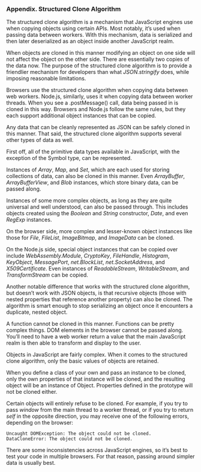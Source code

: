 ### <div id='Appendix'/> Appendix. Structured Clone Algorithm

The structured clone algorithm is a mechanism that JavaScript engines use when copying objects using certain APIs. Most notably, it’s used when passing data between workers. With this mechanism, data is serialized and then later deserialized as an object inside another JavaScript realm.

When objects are cloned in this manner modifying an object on one side will not affect the object on the other side. There are essentially two copies of the data now. The purpose of the structured clone algorithm is to provide a friendlier mechanism for developers than what _JSON.stringify_ does, while imposing reasonable limitations.

Browsers use the structured clone algorithm when copying data between web workers. Node.js, similarly, uses it when copying data between worker threads. When you see a .postMessage() call, data being passed in is cloned in this way. Browsers and Node.js follow the same rules, but they each support additional object instances that can be copied.

Any data that can be cleanly represented as JSON can be safely cloned in this manner. That said, the structured clone algorithm supports several other types of data as well.

First off, all of the primitive data types available in JavaScript, with the exception of the Symbol type, can be represented.

Instances of _Array_, _Map_, and _Set_, which are each used for storing collections of data, can also be cloned in this manner. Even _ArrayBuffer_, _ArrayBufferView_, and _Blob_ instances, which store binary data, can be passed along.

Instances of some more complex objects, as long as they are quite universal and well understood, can also be passed through. This includes objects created using the _Boolean_ and _String_ constructor, _Date_, and even _RegExp_ instances.

On the browser side, more complex and lesser-known object instances like those for _File_, _FileList_, _ImageBitmap_, and _ImageData_ can be cloned.

On the Node.js side, special object instances that can be copied over include _WebAssembly.Module_, _CryptoKey_, _FileHandle_, _Histogram_, _KeyObject_, _MessagePort_, _net.BlockList_, _net.SocketAddress_, and _X509Certificate_. Even instances of _ReadableStream_, _WritableStream_, and _TransformStream_ can be copied.

Another notable difference that works with the structured clone algorithm, but doesn’t work with JSON objects, is that recursive objects (those with nested properties that reference another property) can also be cloned. The algorithm is smart enough to stop serializing an object once it encounters a duplicate, nested object.

A function cannot be cloned in this manner. Functions can be pretty complex things. DOM elements in the browser cannot be passed along. You’ll need to have a web worker return a value that the main JavaScript realm is then able to transform and display to the user.

Objects in JavaScript are fairly complex. When it comes to the structured clone algorithm, only the basic values of objects are retained.

When you define a class of your own and pass an instance to be cloned, only the own properties of that instance will be cloned, and the resulting object will be an instance of Object. Properties defined in the prototype will not be cloned either.

Certain objects will entirely refuse to be cloned. For example, if you try to pass _window_ from the main thread to a worker thread, or if you try to return _self_ in the opposite direction, you may receive one of the following errors, depending on the browser:

```
Uncaught DOMException: The object could not be cloned.
DataCloneError: The object could not be cloned.
```

There are some inconsistencies across JavaScript engines, so it’s best to test your code in multiple browsers. For that reason, passing around simpler data is usually best.
